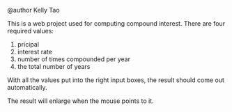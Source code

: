 @author Kelly Tao

This is a web project used for computing compound interest.
There are four required values:

1. pricipal 
2. interest rate
3. number of times compounded per year
4. the total number of years

With all the values put into the right input boxes, the result should come out automatically.

The result will enlarge when the mouse points to it.
